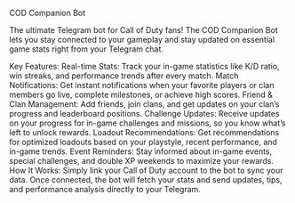 COD Companion Bot

The ultimate Telegram bot for Call of Duty fans! The COD Companion Bot lets you stay connected to your gameplay and stay updated on essential game stats right from your Telegram chat.

Key Features:
Real-time Stats: Track your in-game statistics like K/D ratio, win streaks, and performance trends after every match.
Match Notifications: Get instant notifications when your favorite players or clan members go live, complete milestones, or achieve high scores.
Friend & Clan Management: Add friends, join clans, and get updates on your clan’s progress and leaderboard positions.
Challenge Updates: Receive updates on your progress for in-game challenges and missions, so you know what’s left to unlock rewards.
Loadout Recommendations: Get recommendations for optimized loadouts based on your playstyle, recent performance, and in-game trends.
Event Reminders: Stay informed about in-game events, special challenges, and double XP weekends to maximize your rewards.
How It Works:
Simply link your Call of Duty account to the bot to sync your data. Once connected, the bot will fetch your stats and send updates, tips, and performance analysis directly to your Telegram.
